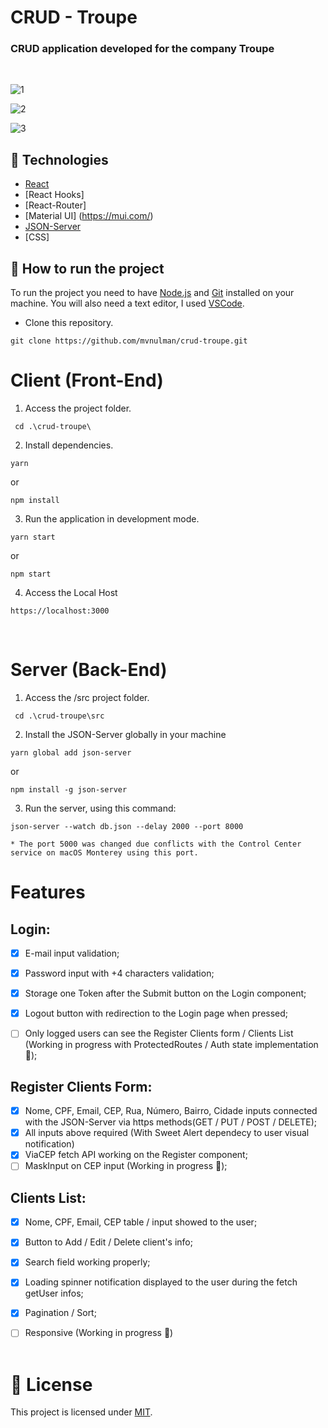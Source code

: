 # CRUD - Troupe

### CRUD application developed for the company Troupe
<br>

![1](https://user-images.githubusercontent.com/63374582/156173850-6f7354b3-d388-4b97-8f22-5a0a9e2181e7.png)

![2](https://user-images.githubusercontent.com/63374582/156174345-bb14c50f-890f-4b0b-bcef-e929436bd9c1.png)

![3](https://user-images.githubusercontent.com/63374582/156174429-a47d95c2-43ee-42a5-82ce-15d07c4b8f29.png)


## 🧪 Technologies

- [React](https://pt-br.reactjs.org)
- [React Hooks]
- [React-Router]
- [Material UI] (https://mui.com/)
- [JSON-Server](https://https://github.com/typicode/json-server/)
- [CSS]

## 🚀 How to run the project

To run the project you need to have [Node.js](https://nodejs.dev) and [Git](https://git-scm.com) installed on your machine. You will also need a text editor, I used [VSCode](https://code.visualstudio.com).

- Clone this repository.

```
git clone https://github.com/mvnulman/crud-troupe.git

```

# Client (Front-End)

1. Access the project folder.

```
 cd .\crud-troupe\
```

2. Install dependencies.

```
yarn 
```
or
```
npm install
```

3. Run the application in development mode.

```
yarn start
```
or

```
npm start
```

4. Access the Local Host
```
https://localhost:3000
```
<br>


# Server (Back-End)

1. Access the /src project folder.

```
 cd .\crud-troupe\src
```

2. Install the JSON-Server globally in your machine
```
yarn global add json-server
```
or
```
npm install -g json-server
```

3. Run the server, using this command:
```
json-server --watch db.json --delay 2000 --port 8000

* The port 5000 was changed due conflicts with the Control Center service on macOS Monterey using this port.
```

# Features
## Login:
- [x] E-mail input validation;
- [x] Password input with +4 characters validation;
- [x] Storage one Token after the Submit button on the Login component;
- [x] Logout button with redirection to the Login page when pressed;
- [ ] Only logged users can see the Register Clients form / Clients List (Working in progress with ProtectedRoutes / Auth state implementation 🚧);


## Register Clients Form:
- [x] Nome, CPF, Email, CEP, Rua, Número, Bairro, Cidade inputs connected with the JSON-Server via https methods(GET / PUT / POST / DELETE);
- [x] All inputs above required (With Sweet Alert dependecy to user visual notification)
- [x] ViaCEP fetch API working on the Register component;
- [ ] MaskInput on CEP input (Working in progress 🚧);

## Clients List:
- [x] Nome, CPF, Email, CEP table / input showed to the user;
- [x] Button to Add / Edit / Delete client's info;
- [x] Search field working properly;
- [x] Loading spinner notification displayed to the user during the fetch getUser infos;
- [x] Pagination / Sort;
- [ ] Responsive (Working in progress 🚧)
<br><br>


# 📝 License

This project is licensed under [MIT](/LICENSE).
